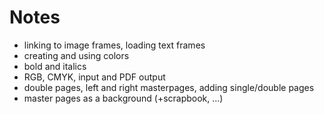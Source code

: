 # Notes

- linking to image frames, loading text frames
- creating and using colors
- bold and italics
- RGB, CMYK, input and PDF output
- double pages, left and right masterpages, adding single/double pages
- master pages as a background (+scrapbook, ...)
